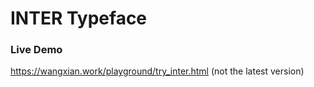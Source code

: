 # INTER Typeface
### Live Demo
https://wangxian.work/playground/try_inter.html
(not the latest version)
